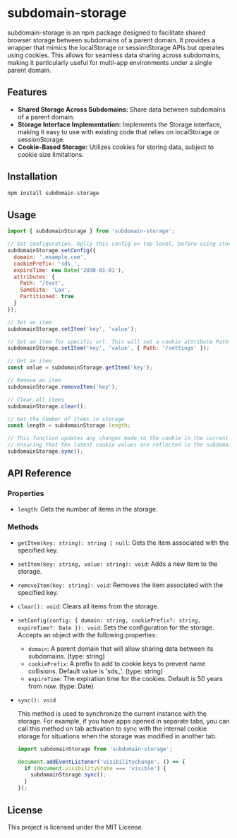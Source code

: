 # subdomain-storage

subdomain-storage is an npm package designed to facilitate shared browser storage between subdomains of a parent domain. It provides a wrapper that mimics the localStorage or sessionStorage APIs but operates using cookies. This allows for seamless data sharing across subdomains, making it particularly useful for multi-app environments under a single parent domain.

## Features

- **Shared Storage Across Subdomains:** Share data between subdomains of a parent domain.
- **Storage Interface Implementation:** Implements the Storage interface, making it easy to use with existing code that relies on localStorage or sessionStorage.
- **Cookie-Based Storage:** Utilizes cookies for storing data, subject to cookie size limitations.

## Installation

```bash
npm install subdomain-storage
```

## Usage

```javascript
import { subdomainStorage } from 'subdomain-storage';

// Set configuration. Aplly this config on top level, before using storage
subdomainStorage.setConfig({
  domain: '.example.com',
  cookiePrefix: 'sds_',
  expireTime: new Date('2030-01-01'),
  attributes: {
    Path: '/test',
    SameSite: 'Lax',
    Partitioned: true
  }
});

// Set an item
subdomainStorage.setItem('key', 'value');

// Set an item for specific url. This will set a cookie attribute Path for the url /settings
subdomainStorage.setItem('key', 'value', { Path: '/settings' });

// Get an item
const value = subdomainStorage.getItem('key');

// Remove an item
subdomainStorage.removeItem('key');

// Clear all items
subdomainStorage.clear();

// Get the number of items in storage
const length = subdomainStorage.length;

// This function updates any changes made to the cookie in the current session,
// ensuring that the latest cookie values are reflected in the subdomain storage.
subdomainStorage.sync();
```

## API Reference

### Properties

- `length`: Gets the number of items in the storage.

### Methods

- `getItem(key: string): string | null`: Gets the item associated with the specified key.
- `setItem(key: string, value: string): void`: Adds a new item to the storage.
- `removeItem(key: string): void`: Removes the item associated with the specified key.
- `clear(): void`: Clears all items from the storage.
- `setConfig(config: { domain: string, cookiePrefix?: string, expireTime?: Date }): void`: Sets the configuration for the storage. Accepts an object with the following properties:
  - `domain`: A parent domain that will allow sharing data between its subdomains. (type: string)
  - `cookiePrefix`: A prefix to add to cookie keys to prevent name collisions. Default value is 'sds_'. (type: string)
  - `expireTime`: The expiration time for the cookies. Default is 50 years from now. (type: Date)
- `sync(): void`

  This method is used to synchronize the current instance with the storage. For example, if you have apps opened in separate tabs, you can call this method on tab activation to sync with the internal cookie storage for situations when the storage was modified in another tab.

  ```javascript
  import subdomainStorage from 'subdomain-storage';

  document.addEventListener('visibilitychange', () => {
    if (document.visibilityState === 'visible') {
      subdomainStorage.sync();
    }
  });
  ```

## License

This project is licensed under the MIT License.